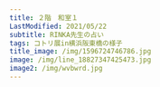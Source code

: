 ```yaml
---
title: ２階　和室１
LastModified: 2021/05/22
subtitle: RINKA先生の占い
tags: コトリ展in横浜阪東橋の様子
title_image: /img/1596724746786.jpg
image: /img/line_18827347425473.jpg
image2: /img/wvbwrd.jpg
---
```

